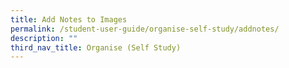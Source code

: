 ```yaml
---
title: Add Notes to Images
permalink: /student-user-guide/organise-self-study/addnotes/
description: ""
third_nav_title: Organise (Self Study)
---
```

